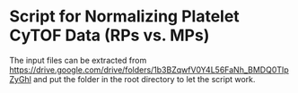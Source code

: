 # Script for Normalizing Platelet CyTOF Data (RPs vs. MPs)

The input files can be extracted from https://drive.google.com/drive/folders/1b3BZqwfV0Y4L56FaNh_BMDQ0TIpZyGhl and put the folder in the root directory to let the script work.
